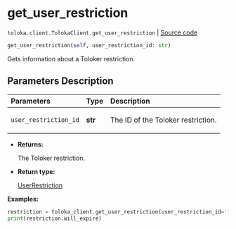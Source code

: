# get_user_restriction
`toloka.client.TolokaClient.get_user_restriction` | [Source code](https://github.com/Toloka/toloka-kit/blob/v1.2.1/src/client/__init__.py#L3332)

```python
get_user_restriction(self, user_restriction_id: str)
```

Gets information about a Toloker restriction.

## Parameters Description

| Parameters | Type | Description |
| :----------| :----| :-----------|
`user_restriction_id`|**str**|<p>The ID of the Toloker restriction.</p>

* **Returns:**

  The Toloker restriction.

* **Return type:**

  [UserRestriction](toloka.client.user_restriction.UserRestriction.md)

**Examples:**


```python
restriction = toloka_client.get_user_restriction(user_restriction_id='19124')
print(restriction.will_expire)
```
